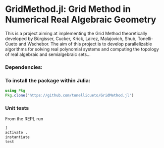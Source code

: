 # GridMethod.jl: Grid Method in Numerical Real Algebraic Geometry

This is a project aiming at implementing the Grid Method theoretically developed by Bürgisser, Cucker, Krick, Lairez, Malajovich, Shub, Tonelli-Cueto and Wschebor. The aim of this project is to develop parallelizable algorithms for solving real polynomial systems and computing the topology of real algebraic and semialgebraic sets...



### Dependencies:


### To install the package within Julia:
```julia
using Pkg
Pkg.clone("https://github.com/tonellicueto/GridMethod.jl")
```

### Unit tests
From the REPL run
```julia
]
activate .
instantiate
test
```

